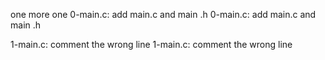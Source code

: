 one more one
0-main.c: add main.c and main .h
0-main.c: add main.c and main .h

1-main.c: comment the wrong line
1-main.c: comment the wrong line

